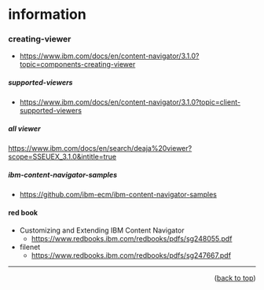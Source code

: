 <a name="topage"></a>


# information

### creating-viewer
* https://www.ibm.com/docs/en/content-navigator/3.1.0?topic=components-creating-viewer

##### supported-viewers 
* https://www.ibm.com/docs/en/content-navigator/3.1.0?topic=client-supported-viewers

##### all viewer
https://www.ibm.com/docs/en/search/deaja%20viewer?scope=SSEUEX_3.1.0&intitle=true

##### ibm-content-navigator-samples
* https://github.com/ibm-ecm/ibm-content-navigator-samples

#### red book
* Customizing and Extending IBM Content Navigator
   * https://www.redbooks.ibm.com/redbooks/pdfs/sg248055.pdf
* filenet
   * https://www.redbooks.ibm.com/redbooks/pdfs/sg247667.pdf


-----

<p align="right">(<a href="#topage">back to top</a>)</p>
<br/>
<br/>
